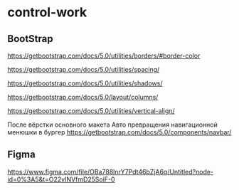 # control-work

## BootStrap

https://getbootstrap.com/docs/5.0/utilities/borders/#border-color

https://getbootstrap.com/docs/5.0/utilities/spacing/

https://getbootstrap.com/docs/5.0/utilities/shadows/

https://getbootstrap.com/docs/5.0/layout/columns/

https://getbootstrap.com/docs/5.0/utilities/vertical-align/

После вёрстки основного макета 
Авто превращения навигационной менюшки в бургер
https://getbootstrap.com/docs/5.0/components/navbar/


## Figma

https://www.figma.com/file/OBa788lnrY7Pdt46bZjA6q/Untitled?node-id=0%3A5&t=O22vINVfmD25SoiF-0

